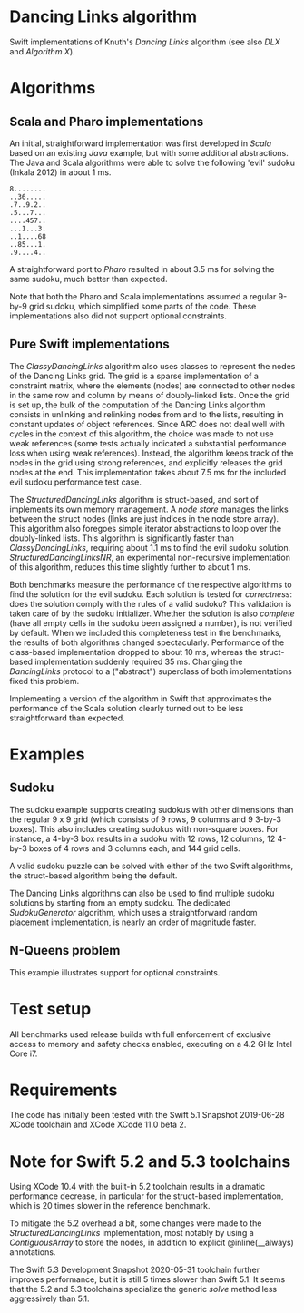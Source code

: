 # Dancing Links algorithm

Swift implementations of Knuth's *Dancing Links* algorithm (see also *DLX* and *Algorithm X*).

# Algorithms

## Scala and Pharo implementations

An initial, straightforward implementation was first developed in *Scala* based on an existing *Java* example, but with some additional abstractions. The Java and Scala algorithms were able to solve the following 'evil' sudoku (Inkala 2012) in about 1 ms.

    8........
    ..36.....
    .7..9.2..
    .5...7...
    ....457..
    ...1...3.
    ..1....68
    ..85...1.
    .9....4..

A straightforward port to *Pharo* resulted in about 3.5 ms for solving the same sudoku, much better than expected.

Note that both the Pharo and Scala implementations assumed a regular 9-by-9 grid sudoku, which simplified some parts of the code. These implementations also did not support optional constraints.

## Pure Swift implementations

The *ClassyDancingLinks* algorithm also uses classes to represent the nodes of the Dancing Links grid. The grid is a sparse implementation of a constraint matrix, where the elements (nodes) are connected to other nodes in the same row and column by means of doubly-linked lists. Once the grid is set up, the bulk of the computation of the Dancing Links algorithm consists in unlinking and relinking nodes from and to the lists, resulting in constant updates of object references. Since ARC does not deal well with cycles in the context of this algorithm, the choice was made to not use weak references (some tests actually indicated a substantial performance loss when using weak references). Instead, the algorithm keeps track of the nodes in the grid using strong references, and explicitly releases the grid nodes at the end. This implementation takes about 7.5 ms for the included evil sudoku performance test case.

The *StructuredDancingLinks* algorithm is struct-based, and sort of implements its own memory management. A *node store* manages the links between the struct nodes (links are just indices in the node store array). This algorithm also foregoes simple iterator abstractions to loop over the doubly-linked lists. This algorithm is significantly faster than *ClassyDancingLinks*, requiring about 1.1 ms to find the evil sudoku solution. *StructuredDancingLinksNR*, an experimental non-recursive implementation of this algorithm, reduces this time slightly further to about 1 ms.

Both benchmarks measure the performance of the respective algorithms to find the solution for the evil sudoku. Each solution is tested for *correctness*: does the solution comply with the rules of a valid sudoku? This validation is taken care of by the sudoku initializer. Whether the solution is also *complete* (have all empty cells in the sudoku been assigned a number), is not verified by default. When we included this completeness test in the benchmarks, the results of both algorithms changed spectacularly. Performance of the class-based implementation dropped to about 10 ms, whereas the struct-based implementation suddenly required 35 ms. Changing the *DancingLinks* protocol to a ("abstract") superclass of both implementations fixed this problem.

Implementing a version of the algorithm in Swift that approximates the performance of the Scala solution clearly turned out to be less straightforward than expected.

# Examples

## Sudoku

The sudoku example supports creating sudokus with other dimensions than the regular 9 x 9 grid (which consists of 9 rows, 9 columns and 9 3-by-3 boxes). This also includes creating sudokus with non-square boxes. For instance, a 4-by-3 box results in a sudoku with 12 rows, 12 columns, 12 4-by-3 boxes of 4 rows and 3 columns each, and 144 grid cells.

A valid sudoku puzzle can be solved with either of the two Swift algorithms, the struct-based algorithm being the default.

The Dancing Links algorithms can also be used to find multiple sudoku solutions by starting from an empty sudoku. The dedicated *SudokuGenerator* algorithm, which uses a straightforward random placement implementation, is nearly an order of magnitude faster.

## N-Queens problem

This example illustrates support for optional constraints.

# Test setup

All benchmarks used release builds with full enforcement of exclusive access to memory and safety checks enabled, executing on a 4.2 GHz Intel Core i7.

# Requirements

The code has initially been tested with the Swift 5.1 Snapshot 2019-06-28 XCode toolchain and XCode XCode 11.0 beta 2.

# Note for Swift 5.2 and 5.3 toolchains

Using XCode 10.4 with the built-in 5.2 toolchain results in a dramatic performance decrease, in particular for the struct-based implementation, which is 20 times slower in the reference benchmark.

To mitigate the 5.2 overhead a bit, some changes were made to the *StructuredDancingLinks* implementation, most notably by using a *ContiguousArray* to store the nodes, in addition to explicit @inline(__always) annotations.

The Swift 5.3 Development Snapshot 2020-05-31 toolchain further improves performance, but it is still 5 times slower than Swift 5.1. It seems that the 5.2 and 5.3 toolchains specialize the generic *solve* method less aggressively than 5.1.
